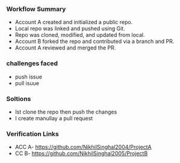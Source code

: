 ### Workflow Summary
- Account A created and initialized a public repo.
- Local repo was linked and pushed using Git.
- Repo was cloned, modified, and updated from local.
- Account B forked the repo and contributed via a branch and PR.
- Account A reviewed and merged the PR.
### challenges faced
- push issue
- pull isuue
### Soltions
- Ist clone the repo then push the changes
- I create manullay a pull request
### Verification Links
- ACC A- https://github.com/NikhilSinghal2004/ProjectA
- CC B- https://github.com/NikhilSinghal2005/ProjectB
